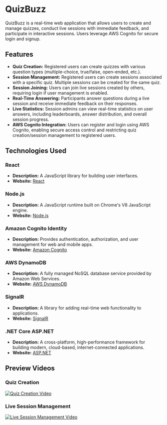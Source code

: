 # QuizBuzz

QuizBuzz is a real-time web application that allows users to create and manage quizzes, conduct live sessions with immediate feedback, and participate in interactive sessions. Users leverage AWS Cognito for secure login and signup.

## Features

- **Quiz Creation:** Registered users can create quizzes with various question types (multiple-choice, true/false, open-ended, etc.).
- **Session Management:** Registered users can create sessions associated with a specific quiz. Multiple sessions can be created for the same quiz.
- **Session Joining:** Users can join live sessions created by others, requiring login if user management is enabled.
- **Real-Time Answering:** Participants answer questions during a live session and receive immediate feedback on their responses.
- **Live Statistics:** Session admins can view real-time statistics on user answers, including leaderboards, answer distribution, and overall session progress.
- **AWS Cognito Integration:** Users can register and login using AWS Cognito, enabling secure access control and restricting quiz creation/session management to registered users.

## Technologies Used

### React
- **Description:** A JavaScript library for building user interfaces.
- **Website:** [React](https://reactjs.org/)

### Node.js
- **Description:** A JavaScript runtime built on Chrome's V8 JavaScript engine.
- **Website:** [Node.js](https://nodejs.org/)

### Amazon Cognito Identity
- **Description:** Provides authentication, authorization, and user management for web and mobile apps.
- **Website:** [Amazon Cognito](https://aws.amazon.com/cognito/)

### AWS DynamoDB
- **Description:** A fully managed NoSQL database service provided by Amazon Web Services.
- **Website:** [AWS DynamoDB](https://aws.amazon.com/dynamodb/)

### SignalR
- **Description:** A library for adding real-time web functionality to applications.
- **Website:** [SignalR](https://dotnet.microsoft.com/apps/aspnet/signalr)

### .NET Core ASP.NET
- **Description:** A cross-platform, high-performance framework for building modern, cloud-based, internet-connected applications.
- **Website:** [ASP.NET](https://dotnet.microsoft.com/apps/aspnet)

## Preview Videos

### Quiz Creation
[![Quiz Creation Video](https://img.youtube.com/vi/YOUR_VIDEO_ID/0.jpg)](https://www.youtube.com/watch?v=YOUR_VIDEO_ID)

### Live Session Management
[![Live Session Management Video](https://img.youtube.com/vi/YOUR_VIDEO_ID/0.jpg)](https://www.youtube.com/watch?v=YOUR_VIDEO_ID)
